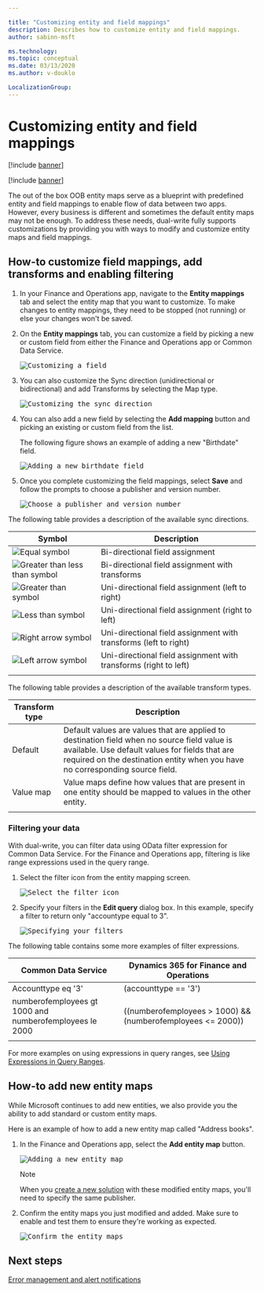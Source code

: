 ```yaml
---

title: "Customizing entity and field mappings"
description: Describes how to customize entity and field mappings.
author: sabinn-msft

ms.technology: 
ms.topic: conceptual
ms.date: 03/13/2020
ms.author: v-douklo

LocalizationGroup: 
---
```


# Customizing entity and field mappings

[!include [banner](../../includes/banner.md)]

[!include [banner](../../includes/preview-banner.md)]

The out of the box OOB entity maps serve as a blueprint with predefined entity and field mappings to enable flow of data between two apps. However, every business is different and sometimes the default entity maps may not be enough. To address these needs, dual-write fully supports customizations by providing you with ways to modify and customize entity maps and field mappings.

## How-to customize field mappings, add transforms and enabling filtering

1. In your Finance and Operations app, navigate to the **Entity mappings** tab and select the entity map that you want to customize. To make changes to entity mappings, they need to be stopped (not running) or else your changes won't be saved.

2. On the **Entity mappings** tab, you can customize a field by picking a new or custom field from either the Finance and Operations app or Common Data Service.

    <kbd>![Customizing a field](media/customize-a-field.png)

3. You can also customize the Sync direction (unidirectional or bidirectional) and add Transforms by selecting the Map type.

    <kbd>![Customizing the sync direction](media/customize-sync-direction.png)

4. You can also add a new field by selecting the **Add mapping** button and picking an existing or custom field from the list. 

    The following figure shows an example of adding a new "Birthdate" field.

    <kbd>![Adding a new birthdate field](media/add-new-field.png)  

5. Once you complete customizing the field mappings, select **Save** and follow the prompts to choose a publisher and version number.

    <kbd>![Choose a publisher and version number](media/choose-publisher-version.png)

The following table provides a description of the available sync directions. 

|Symbol |Description |
| --- | --- |
|![Equal symbol](media/equal-symbol.png) |Bi-directional field assignment |
|![Greater than less than symbol](media/greater-less-symbol.png) |Bi-directional field assignment with transforms |
|![Greater than symbol](media/greater-than-symbol.png) |Uni-directional field assignment (left to right) |
|![Less than symbol](media/less-than-symbol.png) |Uni-directional field assignment (right to left) |
|![Right arrow symbol](media/right-arrow-symbol.png) |Uni-directional field assignment with transforms (left to right) |
|![Left arrow symbol](media/left-arrow-symbol.png) |Uni-directional field assignment with transforms (right to left) |
| | |

The following table provides a description of the available transform types.

|Transform type |Description |
| --- | --- |
|Default |Default values are values that are applied to destination field when no source field value is available. Use default values for fields that are required on the destination entity when you have no corresponding source field. |
|Value map |Value maps define how values that are present in one entity should be mapped to values in the other entity. | 
| | |

### Filtering your data

With dual-write, you can filter data using OData filter expression for Common Data Service. For the Finance and Operations app, filtering is like range expressions used in the query range.

1. Select the filter icon from the entity mapping screen.

    <kbd>![Select the filter icon](media/select-filter-icon.png)

2. Specify your filters in the **Edit query** dialog box. In this example, specify a filter to return only "accountype equal to 3".

    <kbd>![Specifying your filters](media/specify-filters.png)

The following table contains some more examples of filter expressions.

|Common Data Service |Dynamics 365 for Finance and Operations |
| --- | --- |
|Accounttype eq '3' |(accounttype == '3') |
|numberofemployees gt 1000 and <br/>numberofemployees le 2000 |((numberofemployees > 1000) &&<br/> (numberofemployees <= 2000)) |
| | |

For more examples on using expressions in query ranges, see [Using Expressions in Query Ranges](https://docs.microsoft.com/dynamicsax-2012/developer/using-expressions-in-query-ranges).

## How-to add new entity maps

While Microsoft continues to add new entities, we also provide you the ability to add standard or custom entity maps.

Here is an example of how to add a new entity map called "Address books".

1. In the Finance and Operations app, select the **Add entity map** button.

    <kbd>![Adding a new entity map](media/add-new-entity-map.png)

    >[!Note]
    >When you [create a new solution](app-lifecycle-management.md#create-a-new-dual-write-solution-and-add-your-components-customized-entity-maps) with these modified entity maps, you'll need to specify the same publisher.

2. Confirm the entity maps you just modified and added. Make sure to enable and test them to ensure they're working as expected.

    <kbd>![Confirm the entity maps](media/confirm-entity-maps.png)

## Next steps

[Error management and alert notifications](errors-and-alerts.md)

